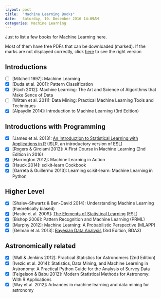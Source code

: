 ```yaml
---
layout: post
title:  "Machine Learning Books"
date:   Saturday, 10. December 2016 14:09AM
categories: Machine Learning
---
```


Just to list a few books for Machine Learning here.

Most of them have free PDFs that can be downloaded (marked).
If the marks are not displayed correctly, click [here](https://github.com/hypergravity/hypergravity.github.io/blob/master/_posts/2016-12-10-Machine-Learning-Books.md)
to see the right version


## Introductions
- [ ] \[Mitchell 1997]: Machine Learning
- [x] \[Duda et al. 2001]: Pattern Classification
- [x] \[Flach 2012]: Machine Learning: The Art and Science of Algorithms that Make Sence of Data
- [ ] \[Witten et al. 2011]: Data Mining: Practical Machine Learning Tools and Techniques
- [x] \[Alpaydin 2014]: Introduction to Machine Learning (3rd Edition)

## Introductions with Programming
- [x] \[James et al. 2013]: [An Introduction to Statistical Learning with Applications in R](http://www-bcf.usc.edu/~gareth/ISL/) (ISLR, an introductory version of ESL)
- [x] \[Rogers & Girolami 2012]: A First Course in Machine Learning (2nd Edition in 2016)
- [x] \[Harrington 2012]: Machine Learning in Action
- [x] \[Hauck 2014]: scikit-learn Cookbook
- [x] \[Garreta & Guillermo 2013]: Learning scikit-learn: Machine Learning in Python

## Higher Level
- [x] \[Shalev-Shwartz & Ben-David 2014]: Understanding Machine Learning (theoretically biased)
- [x] \[Hastie et al. 2009]: [The Elements of Statistical Learning](http://statweb.stanford.edu/~tibs/ElemStatLearn/) (ESL)
- [x] \[Bishop 2006]: Pattern Recognition and Machine Learning (PRML)
- [x] \[Murphy 2012]: Machine Learning: A Probabilistic Perspective (MLAPP)
- [x] \[Gelman et al. 2013]: [Bayesian Data Analysis](http://www.stat.columbia.edu/~gelman/book/) (3rd Edition, BDA3)

## Astronomically related
- [x] \[Wall & Jenkins 2012]: Practical Statistics for Astronomers (2nd Edition)
- [x] \[Ivezic et al. 2014]: Statistics, Data Mining, and Machine Learning in Astronomy: A Practical Python Guide for the Analysis of Survey Data
- [x] \[Feigelson & Babu 2012]: Modern Statistical Methods for Astronomy: With R Applications
- [x] \[Way et al. 2012]: Advances in machine learning and data mining for astronomy
